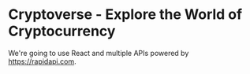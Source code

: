 # Cryptoverse - Explore the World of Cryptocurrency

We're going to use React and multiple APIs powered by https://rapidapi.com.
